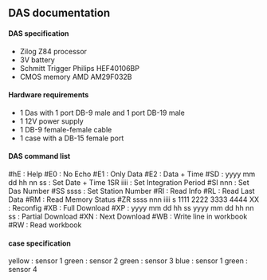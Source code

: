 ## DAS documentation


#### DAS specification

* Zilog Z84 processor
* 3V battery
* Schmitt Trigger Philips HEF40106BP
* CMOS memory AMD AM29F032B

#### Hardware requirements
* 1 Das with 1 port DB-9 male and 1 port DB-19 male
* 1 12V power supply
* 1 DB-9 female-female cable
* 1 case with a DB-15 female port

#### DAS command list
  #hE : Help
  #E0 : No Echo
  #E1 : Only Data
  #E2 : Data + Time
  #SD : yyyy mm dd hh nn ss : Set Date + Time
  1SR iiii : Set Integration Period
  #SI nnn : Set Das Number
  #SS ssss : Set Station Number
  #RI : Read Info
  #RL : Read Last Data
  #RM : Read Memory Status
  #ZR ssss nnn iiii s 1111 2222 3333 4444 XX : Reconfig
  #XB : Full Download
  #XP : yyyy mm dd hh ss yyyy mm dd hh nn ss : Partial Download
  #XN : Next Download
  #WB : Write line in workbook
  #RW : Read workbook



#### case specification

yellow : sensor 1
green : sensor 2
green : sensor 3
blue : sensor 1
green : sensor 4

